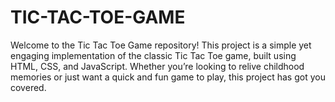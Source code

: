 # TIC-TAC-TOE-GAME
Welcome to the Tic Tac Toe Game repository! This project is a simple yet engaging implementation of the classic Tic Tac Toe game, built using HTML, CSS, and JavaScript. Whether you’re looking to relive childhood memories or just want a quick and fun game to play, this project has got you covered.
